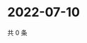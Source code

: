 # 2022-07-10

共 0 条

<!-- BEGIN WEIBO -->
<!-- 最后更新时间 Sun Jul 10 2022 05:00:51 GMT+0800 (China Standard Time) -->

<!-- END WEIBO -->
